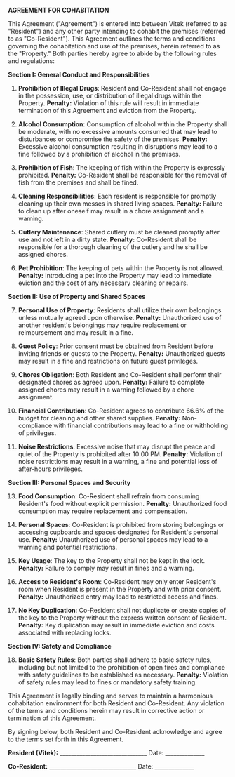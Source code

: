 **AGREEMENT FOR COHABITATION**

This Agreement ("Agreement") is entered into between Vitek (referred to as "Resident") and any other party intending to cohabit the premises (referred to as "Co-Resident"). This Agreement outlines the terms and conditions governing the cohabitation and use of the premises, herein referred to as the "Property." Both parties hereby agree to abide by the following rules and regulations:

**Section I: General Conduct and Responsibilities**

1.  **Prohibition of Illegal Drugs**: Resident and Co-Resident shall not engage in the possession, use, or distribution of illegal drugs within the Property. **Penalty:** Violation of this rule will result in immediate termination of this Agreement and eviction from the Property.
    
2.  **Alcohol Consumption**: Consumption of alcohol within the Property shall be moderate, with no excessive amounts consumed that may lead to disturbances or compromise the safety of the premises. **Penalty:** Excessive alcohol consumption resulting in disruptions may lead to a fine followed by a prohibition of alcohol in the premises.
    
3.  **Prohibition of Fish**: The keeping of fish within the Property is expressly prohibited. **Penalty:** Co-Resident shall be responsible for the removal of fish from the premises and shall be fined.
    
4.  **Cleaning Responsibilities**: Each resident is responsible for promptly cleaning up their own messes in shared living spaces. **Penalty:** Failure to clean up after oneself may result in a chore assignment and a warning.
    
5.  **Cutlery Maintenance**: Shared cutlery must be cleaned promptly after use and not left in a dirty state. **Penalty:** Co-Resident shall be responsible for a thorough cleaning of the cutlery and he shall be assigned chores.
    
6.  **Pet Prohibition**: The keeping of pets within the Property is not allowed. **Penalty:** Introducing a pet into the Property may lead to immediate eviction and the cost of any necessary cleaning or repairs.
    

**Section II: Use of Property and Shared Spaces**

7.  **Personal Use of Property**: Residents shall utilize their own belongings unless mutually agreed upon otherwise. **Penalty:** Unauthorized use of another resident's belongings may require replacement or reimbursement and may result in a fine.
    
8.  **Guest Policy**: Prior consent must be obtained from Resident before inviting friends or guests to the Property. **Penalty:** Unauthorized guests may result in a fine and restrictions on future guest privileges.
    
9.  **Chores Obligation**: Both Resident and Co-Resident shall perform their designated chores as agreed upon. **Penalty:** Failure to complete assigned chores may result in a warning followed by a chore assignment.
    
10.  **Financial Contribution**: Co-Resident agrees to contribute 66.6% of the budget for cleaning and other shared supplies. **Penalty:** Non-compliance with financial contributions may lead to a fine or withholding of privileges.
    
11.  **Noise Restrictions**: Excessive noise that may disrupt the peace and quiet of the Property is prohibited after 10:00 PM. **Penalty:** Violation of noise restrictions may result in a warning, a fine and potential loss of after-hours privileges.
    

**Section III: Personal Spaces and Security**

13.  **Food Consumption**: Co-Resident shall refrain from consuming Resident's food without explicit permission. **Penalty:** Unauthorized food consumption may require replacement and compensation.
    
14.  **Personal Spaces**: Co-Resident is prohibited from storing belongings or accessing cupboards and spaces designated for Resident's personal use. **Penalty:** Unauthorized use of personal spaces may lead to a warning and potential restrictions.
    
15.  **Key Usage**: The key to the Property shall not be kept in the lock. **Penalty:** Failure to comply may result in fines and a warning.
    
16.  **Access to Resident's Room**: Co-Resident may only enter Resident's room when Resident is present in the Property and with prior consent. **Penalty:** Unauthorized entry may lead to restricted access and fines.
    
17.  **No Key Duplication**: Co-Resident shall not duplicate or create copies of the key to the Property without the express written consent of Resident. **Penalty:** Key duplication may result in immediate eviction and costs associated with replacing locks.
    

**Section IV: Safety and Compliance**

18.  **Basic Safety Rules**: Both parties shall adhere to basic safety rules, including but not limited to the prohibition of open fires and compliance with safety guidelines to be established as necessary. **Penalty:** Violation of safety rules may lead to fines or mandatory safety training.

This Agreement is legally binding and serves to maintain a harmonious cohabitation environment for both Resident and Co-Resident. Any violation of the terms and conditions herein may result in corrective action or termination of this Agreement.

By signing below, both Resident and Co-Resident acknowledge and agree to the terms set forth in this Agreement.

**Resident (Vitek):** _______________________________ Date: ______________

**Co-Resident:** _______________________________ Date: ______________